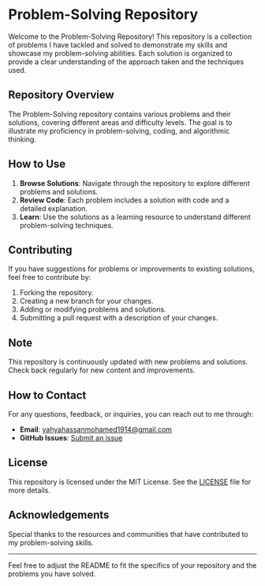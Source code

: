 # Problem-Solving Repository

Welcome to the Problem-Solving Repository! This repository is a collection of problems I have tackled and solved to demonstrate my skills and showcase my problem-solving abilities. Each solution is organized to provide a clear understanding of the approach taken and the techniques used.

## Repository Overview

The Problem-Solving repository contains various problems and their solutions, covering different areas and difficulty levels. The goal is to illustrate my proficiency in problem-solving, coding, and algorithmic thinking.

## How to Use

1. **Browse Solutions**: Navigate through the repository to explore different problems and solutions.
2. **Review Code**: Each problem includes a solution with code and a detailed explanation.
3. **Learn**: Use the solutions as a learning resource to understand different problem-solving techniques.

## Contributing

If you have suggestions for problems or improvements to existing solutions, feel free to contribute by:

1. Forking the repository.
2. Creating a new branch for your changes.
3. Adding or modifying problems and solutions.
4. Submitting a pull request with a description of your changes.

## Note

This repository is continuously updated with new problems and solutions. Check back regularly for new content and improvements.

## How to Contact

For any questions, feedback, or inquiries, you can reach out to me through:

- **Email**: [yahyahassanmohamed1914@gmail.com](mailto:yahyahassanmohamed1914@gmail.com)
- **GitHub Issues**: [Submit an issue](https://github.com/YahyaHassan1914/Problem-Sloving/issues)

## License

This repository is licensed under the MIT License. See the [LICENSE](LICENSE) file for more details.

## Acknowledgements

Special thanks to the resources and communities that have contributed to my problem-solving skills.

---

Feel free to adjust the README to fit the specifics of your repository and the problems you have solved.

